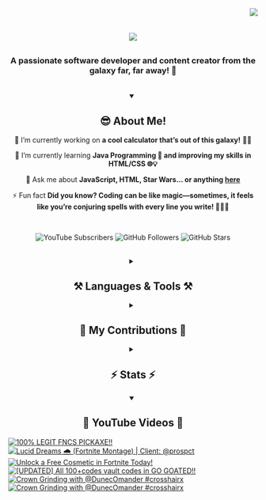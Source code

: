 <!-- Visitor Count -->
<img align="right" src="https://visitor-badge.laobi.icu/badge?page_id=VexlsGG.VexlsGG" />

<!-- Typing Text -->
<h1 align="center">
    <img src="https://readme-typing-svg.demolab.com/?font=Fira+Code&size=35&center=true&vCenter=true&width=500&height=70&duration=5000&lines=Hello+Fellow+Human!+👋;+I'm+VexlsGG!;" />
</h1>

<!-- Top Quick About Me -->
<h3 align="center">A passionate software developer and content creator from the galaxy far, far away! 🌌</h3>

<br/>

<!-- About Me Full -->
<details open>
    <summary align="center"><h2>😎 About Me!</h2></summary>
<div align="center">
 
 🔭 I’m currently working on **a cool calculator that’s out of this galaxy!** 🧮✨

 🌱 I’m currently learning **Java Programming 🤖 and improving my skills in HTML/CSS 🌐💡**

 💬 Ask me about **JavaScript, HTML, Star Wars... or anything [here](https://github.com/VexlsGG/VexlsGG/issues)**

 ⚡ Fun fact **Did you know? Coding can be like magic—sometimes, it feels like you’re conjuring spells with every line you write! 🧙‍♂️✨**

</div>
</details>

<br/>

<!-- Active Statistics (subs, follows, etc) -->
<p align="center">
  <a href="https://www.youtube.com/@VexlsGG" style="text-decoration: none;">
    <img alt="YouTube Subscribers" title="Subscribe to my YouTube channel" src="https://custom-icon-badges.demolab.com/youtube/channel/subscribers/UCASXY-WnRn7_tFLd9rprB8g?color=%23E05D44&label=SUBSCRIBE&logo=video&logoColor=white&style=for-the-badge&labelColor=CE4630"/>
  </a>
  <a href="https://github.com/VexlsGG" style="text-decoration: none;">
    <img alt="GitHub Followers" title="Follow me on GitHub" src="https://custom-icon-badges.demolab.com/github/followers/VexlsGG?color=236ad3&labelColor=1155ba&style=for-the-badge&logo=person-add&label=Follow&logoColor=white"/>
  </a>
  <a href="https://github.com/VexlsGG" style="text-decoration: none;">
    <img alt="GitHub Stars" title="Total stars on GitHub" src="https://custom-icon-badges.demolab.com/github/stars/VexlsGG?color=55960c&style=for-the-badge&labelColor=488207&logo=star"/>
  </a>
</p>

<br/>

<!-- Languages and Tools I use -->
<details>
    <summary align="center"><h2 align="center">⚒️ Languages & Tools ⚒️</h2></summary>
<br/>
<div align="center">
    <img src="https://skillicons.dev/icons?i=javascript,html,css,figma,vscode,github,photoshop,aftereffects" />
</div>

<br/>
</details>

<!-- Contributions -->
<details>
    <summary align="center"><h2>🐍 My Contributions 🐍</h2></summary>
<br>
<div align="center">
  <img alt="snake eating my contributions" src="https://github.com/VexlsGG/VexlsGG/blob/output/github-contribution-grid-snake.svg" />
</div>

<br/>
</details>

<!-- Stats -->
<details>
    <summary align="center"><h2>⚡ Stats ⚡</h2></summary>
<br>
<div align="center">
  <img width="390" src="https://github-readme-streak-stats.herokuapp.com/?user=VexlsGG&theme=radical&border_radius=10" alt="streak stats"/>
  <img width="390" src="https://github-readme-stats.vercel.app/api?username=VexlsGG&show_icons=true&theme=radical&border_radius=10" alt="readme stats" />
  <br/>
  <img width="325" align="center" src="https://github-readme-stats.vercel.app/api/top-langs/?username=VexlsGG&layout=compact&theme=radical&border_radius=10" alt="top langs" />
</div>
</details>

<!-- YouTube -->
<details open>
    <summary align="center"><h2>🎥 YouTube Videos 🎥</h2></summary>
    
<!-- BEGIN YOUTUBE-CARDS -->
[![100% LEGIT FNCS PICKAXE!!](https://ytcards.demolab.com/?id=2MefWSQ6phs&title=100%25+LEGIT+FNCS+PICKAXE%21%21&lang=en&timestamp=1723816832&background_color=%230d1117&title_color=%23ffffff&stats_color=%23dedede&max_title_lines=1&width=250&border_radius=5 "100% LEGIT FNCS PICKAXE!!")](https://www.youtube.com/watch?v=2MefWSQ6phs)
[![Lucid Dreams 🌧 (Fortnite Montage) | Client: @prospct](https://ytcards.demolab.com/?id=28tU9K3bF0k&title=Lucid+Dreams+%F0%9F%8C%A7+%28Fortnite+Montage%29+%7C+Client%3A+%40prospct&lang=en&timestamp=1722619805&background_color=%230d1117&title_color=%23ffffff&stats_color=%23dedede&max_title_lines=1&width=250&border_radius=5 "Lucid Dreams 🌧 (Fortnite Montage) | Client: @prospct")](https://www.youtube.com/watch?v=28tU9K3bF0k)
[![Unlock a Free Cosmetic in Fortnite Today!](https://ytcards.demolab.com/?id=iFCHyVKbdyc&title=Unlock+a+Free+Cosmetic+in+Fortnite+Today%21&lang=en&timestamp=1722083331&background_color=%230d1117&title_color=%23ffffff&stats_color=%23dedede&max_title_lines=1&width=250&border_radius=5 "Unlock a Free Cosmetic in Fortnite Today!")](https://www.youtube.com/watch?v=iFCHyVKbdyc)
[![[UPDATED] All 100+codes vault codes in GO GOATED!!](https://ytcards.demolab.com/?id=OQrkGR3ySV0&title=%5BUPDATED%5D+All+100%2Bcodes+vault+codes+in+GO+GOATED%21%21&lang=en&timestamp=1721748214&background_color=%230d1117&title_color=%23ffffff&stats_color=%23dedede&max_title_lines=1&width=250&border_radius=5 "[UPDATED] All 100+codes vault codes in GO GOATED!!")](https://www.youtube.com/watch?v=OQrkGR3ySV0)
[![Crown Grinding with @DunecOmander #crosshairx](https://ytcards.demolab.com/?id=mk2xvXIOCMM&title=Crown+Grinding+with+%40DunecOmander+%23crosshairx&lang=en&timestamp=1721733759&background_color=%230d1117&title_color=%23ffffff&stats_color=%23dedede&max_title_lines=1&width=250&border_radius=5 "Crown Grinding with @DunecOmander #crosshairx")](https://www.youtube.com/watch?v=mk2xvXIOCMM)
[![Crown Grinding with @DunecOmander #crosshairx](https://ytcards.demolab.com/?id=Vane3K564dc&title=Crown+Grinding+with+%40DunecOmander+%23crosshairx&lang=en&timestamp=1721729304&background_color=%230d1117&title_color=%23ffffff&stats_color=%23dedede&max_title_lines=1&width=250&border_radius=5 "Crown Grinding with @DunecOmander #crosshairx")](https://www.youtube.com/watch?v=Vane3K564dc)
<!-- END YOUTUBE-CARDS -->
</details>
